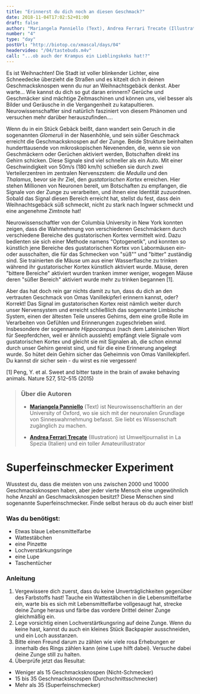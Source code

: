 ```yaml
---
title: "Erinnerst du dich noch an diesen Geschmack?"
date: 2018-11-04T17:02:52+01:00
draft: false
author: "Mariangela Panniello (Text), Andrea Ferrari Trecate (Illustration)"
number: "4"
type: "day"
postUrl: "http://biotop.co/xmascal/days/04"
headervideo: "/04/tastebuds.m4v"
call: "...ob auch der Krampus ein Lieblingskeks hat!?"
---
```

Es ist Weihnachten! Die Stadt ist voller blinkender Lichter, eine Schneedecke überzieht die Straßen und es kitzelt dich in deinen Geschmacksknospen wenn du nur an Weihnachtsgebäck denkst. Aber warte... Wie kannst du dich so gut daran erinnern?
Gerüche und Geschmäcker sind mächtige Zeitmaschinen und können uns, viel besser als Bilder und Geräusche  in die Vergangenheit zu katapultieren. Neurowissenschaftler sind natürlich fasziniert von diesem Phänomen und  versuchen mehr darüber herauszufinden....

Wenn du in ein Stück Gebäck beißt, dann wandert sein Geruch in die sogenannten *Glomeruli* in der Nasenhöhle, und sein süßer Geschmack erreicht die Geschmacksknospen auf der Zunge. Beide Strukture beinhalten hunderttausende von mikroskopischen Nevenenden, die, wenn sie von Geschmäckern oder Gerüchen aktiviert werden, Botschaften direkt ins Gehirn schicken. Diese Signale sind viel schneller als ein Auto. Mit einer Geschwindigkeit von 50m/s (180 km/h) schießen sie durch zwei Verteilerzentren im zentralen Nervenszstem: die *Medulla* und den *Thalamus*, bevor sie ihr Ziel, den *gustatorischen Kortex* erreichen. Hier stehen Millionen von Neuronen bereit, um Botschaften zu empfangen, die Signale von der Zunge zu verarbeiten, und ihnen eine Identität zuzuordnen. Sobald das Signal diesen Bereich erreicht hat, stellst du fest, dass dein Weihnachtsgebäck süß schmeckt, nicht zu stark nach Ingwer schmeckt und eine angenehme Zimtnote hat!

Neurowissenschaftler von der Columbia University in New York konnten zeigen, dass die Wahrnehmung von verschiedenen Geschmäckern durch verschiedene Bereiche des gustatorischen Kortex vermittelt wird. Dazu bedienten sie sich einer Methode namens "Optogenetik", und konnten so künstlich jene Bereiche des gustatorischen Kortex von Labormäusen ein- oder ausschalten, die für das Schmecken von "süß"" und "bitter" zuständig sind. Sie trainierten die Mäuse um aus einer Wasserflasche zu trinken während ihr gustatorischer Kortex künstlich aktiviert wurde. Mäuse, deren "bittere Bereiche" aktiviert wurden tranken immer weniger, wogegen Mäuse deren "süßer Bereich" aktiviert wurde mehr zu trinken begannen [1].

Aber das hat doch rein gar nichts damit zu tun, dass du dich an den vertrauten Geschmack von Omas Vanillekipferl erinnern kannst, oder? Korrekt! Das Signal im gustatorischen Kortex reist nämlich weiter durch unser Nervensystem und erreicht schließlich das sogennante Limbische System, einen der ältesten Teile unseres Gehirns, dem eine große Rolle im Verarbeiten von Gefühlen und Erinnerungen zugeschrieben wird. Insbesondere der sogennante *Hippocampus* (nach dem Lateinischen Wort für Seepferdchen, weil er ähnlich aussieht) empfängt viele Signale vom gustatorischen Kortex und gleicht sie mit Signalen ab, die schon einmal durch unser Gehirn gereist sind, und für die eine Erinnerung angelegt wurde. So hütet dein Gehirn sicher das Geheimnis von Omas Vanillekipferl. Du kannst dir sicher sein - du wirst es nie vergessen!

[1] Peng, Y. et al. Sweet and bitter taste in the brain of awake behaving animals. Nature 527, 512–515 (2015)

> ### Über die Autoren
> - **[Mariangela Panniello](http://biotop.co/de/person/mariangela-panniello/)** (Text) ist Neurowissenschaftlerin an der University of Oxford, wo sie sich mit der neuronalen Grundlage von Sinneswahrnehmung befasst. Sie liebt es Wissenschaft zugänglich zu machen.
>
> - **[Andrea Ferrari Trecate](https://www.linkedin.com/in/andrea-ferrari-trecate-ba1a42b1/?originalSubdomain=it)** (Illustration) ist Umweltjournalist in La Spezia (Italien) und ein toller Amateurillustrator
<!--more-->

# Superfeinschmecker Experiment

Wusstest du, dass die meisten von uns zwischen 2000 und 10000 Geschmacksknospen haben, aber jeder vierte Mensch eine ungewöhnlich hohe Anzahl an Geschmacksknospen besitzt? Diese Menschen sind sogenannte Superfeinschmecker. Finde selbst heraus ob du auch einer bist!

### Was du benötigst:
- Etwas blaue Lebensmittelfarbe
- Wattestäbchen
- eine Pinzette
- Lochverstärkungsringe
- eine Lupe
- Taschentücher

### Anleitung
1. Vergewissere dich zuerst, dass du keine Unverträglichkeiten gegenüber des Farbstoffs hast! Tauche ein Wattestäbchen in die Lebensmittelfarbe ein, warte bis es sich mit Lebensmittelfarbe vollgesaugt hat, strecke deine Zunge heraus und färbe das vordere Drittel deiner Zunge gleichmäßig ein.
2.  Lege vorsichtig einen Lochverstärtkungsring auf deine Zunge. Wenn du keine hast, kannst du auch ein kleines Stück Backpapier ausschneiden, und ein Loch ausstanzen.
3.  Bitte einen Freund darum zu zählen wie viele rosa Erhebungen er innerhalb des Rings zählen kann  (eine Lupe hilft dabei). Versuche dabei deine Zunge still zu halten.
4.  Überprüfe jetzt das Resultat:

- Weniger als 15 Geschmacksknospen (Nicht-Schmecker)
- 15 bis 35 Geschmacksknospen (Durchschnittsschmecker)
- Mehr als 35 (Superfeinschmecker)
